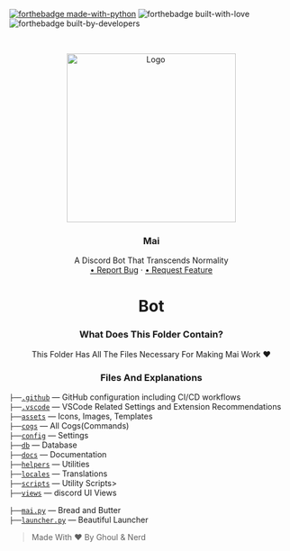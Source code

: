 [![forthebadge made-with-python](http://ForTheBadge.com/images/badges/made-with-python.svg)](https://www.python.org/) ![forthebadge built-with-love](https://forthebadge.com/images/badges/built-with-love.svg) ![forthebadge built-by-developers](https://forthebadge.com/images/badges/built-by-developers.svg)
<!-- PROJECT LOGO -->
<br />
<p align="center">
    <a href="https://github.com/xFGhoul/Mai">
    <img src="https://cdn.discordapp.com/avatars/770898395664875541/c04edaafef86e4efdff7208204e043a6.png?size=2048" alt="Logo" width="300" height="300">
    </a>
  <h3 align="center">Mai</h3>
  <p align="center">
    A Discord Bot That Transcends Normality
    </br>
    <a href="https://github.com/xFGhoul/Mai/issues">• Report Bug</a>
    ·
    <a href="https://github.com/xFGhoul/Mai/issues"> • Request Feature</a>
  </p>
</p>

<h1 align="center">Bot</h1>

<h3 align="center">What Does This Folder Contain?</h3>
<p align="center">
  This Folder Has All The Files Necessary For Making Mai Work ❤️
</p>

<h3 align="center">Files And Explanations</h3>

`├──`[`.github`](https://github.com/xFGhoul/Mai/blob/dev/bot/.github) — GitHub configuration including CI/CD workflows<br>
`├──`[`.vscode`](https://github.com/xFGhoul/Mai/blob/dev/bot/.vscode) — VSCode Related Settings and Extension Recommendations<br>
`├──`[`assets`](https://github.com/xFGhoul/Mai/blob/dev/bot/assets) — Icons, Images, Templates<br>
`├──`[`cogs`](https://github.com/xFGhoul/Mai/blob/dev/bot/cogs) — All Cogs(Commands)<br>
`├──`[`config`](https://github.com/xFGhoul/Mai/blob/dev/bot/config) — Settings<br>
`├──`[`db`](https://github.com/xFGhoul/Mai/blob/dev/bot/db) — Database<br>
`├──`[`docs`](https://github.com/xFGhoul/Mai/blob/dev/bot/docs) — Documentation<br>
`├──`[`helpers`](https://github.com/xFGhoul/Mai/blob/dev/bot/helpers) — Utilities<br>
`├──`[`locales`](https://github.com/xFGhoul/Mai/blob/dev/bot/locales) — Translations<br>
`├──`[`scripts`](https://github.com/xFGhoul/Mai/blob/dev/bot/scripts) — Utility Scripts><br>
`├──`[`views`](https://github.com/xFGhoul/Mai/blob/dev/bot/views) — discord UI Views<br>

`├──`[`mai.py`](https://github.com/xFGhoul/Mai/blob/dev/bot/mai.py) — Bread and Butter<br>
`├──`[`launcher.py`](https://github.com/xFGhoul/Mai/blob/dev/bot/launcher.py) — Beautiful Launcher<br>

> Made With ❤️ By Ghoul & Nerd
